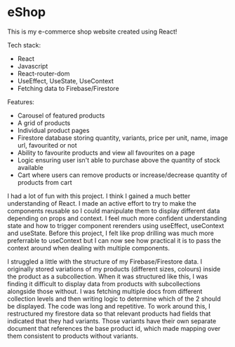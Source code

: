 # eShop

This is my e-commerce shop website created using React!

Tech stack:

-   React
-   Javascript
-   React-router-dom
-   UseEffect, UseState, UseContext
-   Fetching data to Firebase/Firestore

Features:

-   Carousel of featured products
-   A grid of products
-   Individual product pages
-   Firestore database storing quantity, variants, price per unit, name, image url, favourited or not
-   Ability to favourite products and view all favourites on a page
-   Logic ensuring user isn't able to purchase above the quantity of stock available
-   Cart where users can remove products or increase/decrease quantity of products from cart

I had a lot of fun with this project. I think I gained a much better understanding of React. I made an active effort to try to make the components reusable so I could manipulate them to display different data depending on props and context. I feel much more confident understanding state and how to trigger component rerenders using useEffect, useContext and useState. Before this project, I felt like prop drilling was much more preferrable to useContext but I can now see how practical it is to pass the context around when dealing with multiple components.

I struggled a little with the structure of my Firebase/Firestore data. I originally stored variations of my products (different sizes, colours) inside the product as a subcollection. When it was structured like this, I was finding it difficult to display data from products with subcollections alongside those without. I was fetching multiple docs from different collection levels and then writing logic to determine which of the 2 should be displayed. The code was long and repetitive. To work around this, I restructured my firestore data so that relevant products had fields that indicated that they had variants. Those variants have their own separate document that references the base product id, which made mapping over them consistent to products without variants.
